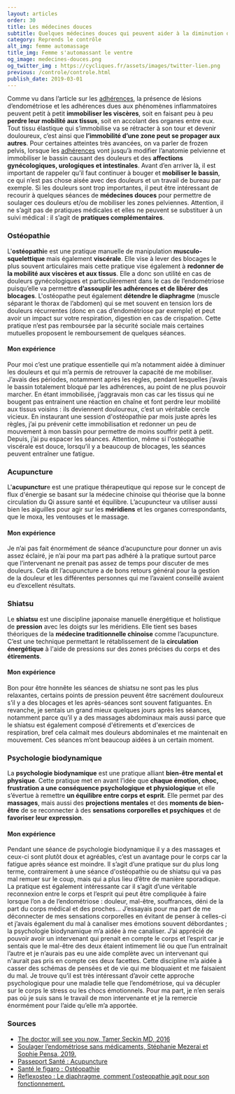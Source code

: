 ```yaml
---
layout: articles
order: 30
title: Les médecines douces
subtitle: Quelques médecines douces qui peuvent aider à la diminution des douleurs en cas d'endométriose.
category: Reprends le contrôle
alt_img: femme automassage
title_img: Femme s'automassant le ventre
og_image: medecines-douces.png
og_twitter_img : https://cycliques.fr/assets/images/twitter-lien.png
previous: /controle/controle.html
publish_date: 2019-03-01
---
```


Comme vu dans l’article sur les [adhérences](/savoir/adherences.html), la présence de lésions d’endométriose et les adhérences dues aux phénomènes inflammatoires peuvent petit à petit **immobiliser les viscères**, soit en faisant peu à peu **perdre leur mobilité aux tissus**, soit en accolant des organes entre eux. Tout tissu élastique qui s’immobilise va se rétracter à son tour et devenir douloureux, c’est ainsi que **l’immobilité d’une zone peut se propager aux autres**.
Pour certaines atteintes très avancées, on va parler de frozen pelvis, lorsque les [adhérences](/savoir/adherences.html) vont jusqu’à modifier l’anatomie pelvienne et immobiliser le bassin causant des douleurs et des **affections gynécologiques, urologiques et intestinales**.
Avant d’en arriver là, il est important de rappeler qu’il faut continuer à bouger et **mobiliser le bassin**, ce qui n’est pas chose aisée avec des douleurs et un travail de bureau par exemple. Si les douleurs sont trop importantes, il peut être intéressant de recourir à quelques séances de **médecines douces** pour permettre de soulager ces douleurs et/ou de mobiliser les zones pelviennes. Attention, il ne s’agit pas de pratiques médicales et elles ne peuvent se substituer à un suivi médical : il s’agit de **pratiques complémentaires**.

### Ostéopathie
L'**ostéopathi**e est une pratique manuelle de manipulation **musculo-squelettique** mais également **viscérale**. Elle vise à lever des blocages le plus souvent articulaires mais cette pratique vise également à **redonner de la mobilité aux viscères et aux tissus**. Elle a donc son utilité en cas de douleurs gynécologiques et particulièrement dans le cas de l’endométriose puisqu’elle va permettre **d’assouplir les adhérences et de libérer des blocages**. L'ostéopathe peut également **détendre le diaphragme** (muscle séparant le thorax de l’abdomen) qui se met souvent en tension lors de douleurs récurrentes (donc en cas d’endométriose par exemple) et peut avoir un impact sur votre respiration, digestion en cas de crispation.
Cette pratique n’est pas remboursée par la sécurité sociale mais certaines mutuelles proposent le remboursement de quelques séances.
#### Mon expérience
Pour moi c’est une pratique essentielle qui m’a notamment aidée à diminuer les douleurs et qui m’a permis de retrouver la capacité de me mobiliser. J’avais des périodes, notamment après les règles, pendant lesquelles j’avais le bassin totalement bloqué par les adhérences, au point de ne plus pouvoir marcher. En étant immobilisée, j’aggravais mon cas car les tissus qui ne bougent pas entrainent une réaction en chaîne et font perdre leur mobilité aux tissus voisins : ils deviennent douloureux, c’est un véritable cercle vicieux. En instaurant une session d'ostéopathie par mois juste après les règles, j’ai pu prévenir cette immobilisation et redonner un peu de mouvement à mon bassin pour permettre de moins souffrir petit à petit. Depuis, j’ai pu espacer les séances. Attention, même si l'ostéopathie viscérale est douce, lorsqu’il y a beaucoup de blocages, les séances peuvent entraîner une fatigue.
### Acupuncture
L'**acupunctur**e est une pratique thérapeutique qui repose sur le concept de flux d'énergie se basant sur la médecine chinoise qui théorise que la bonne circulation du Qi assure santé et équilibre. L’acupuncteur va utiliser aussi bien les aiguilles pour agir sur les **méridiens** et les organes correspondants, que le moxa, les ventouses et le massage.
#### Mon expérience
Je n’ai pas fait énormément de séance d’acupuncture pour donner un avis assez éclairé, je n’ai pour ma part pas adhéré à la pratique surtout parce que l’intervenant ne prenait pas assez de temps pour discuter de mes douleurs. Cela dit l’acupuncture a de bons retours général pour la gestion de la douleur et les différentes personnes qui me l’avaient conseillé avaient eu d’excellent résultats.
### Shiatsu
Le **shiatsu** est une discipline japonaise manuelle énergétique et holistique de **pression** avec les doigts sur les méridiens. Elle tient ses bases théoriques de la **médecine traditionnelle chinoise** comme l’acupuncture. C’est une technique permettant le rétablissement de la **circulation énergétique** à l'aide de pressions sur des zones précises du corps et des **étirements**.
#### Mon expérience
Bon pour être honnête les séances de shiatsu ne sont pas les plus relaxantes, certains points de pression peuvent être sacrément douloureux s’il y a des blocages et les après-séances sont souvent fatiguantes. En revanche, je sentais un grand mieux quelques jours après les séances, notamment parce qu’il y a des massages abdominaux mais aussi parce que le shiatsu est également composé d'étirements et d'exercices de respiration, bref cela calmait mes douleurs abdominales et me maintenait en mouvement. Ces séances m’ont beaucoup aidées à un certain moment.
### Psychologie biodynamique
La **psychologie biodynamique** est une pratique alliant **bien-être mental et physique**. Cette pratique met en avant l’idée que **chaque émotion, choc, frustration a une conséquence psychologique et physiologique** et elle s’évertue à remettre **un équilibre entre corps et esprit**. Elle permet par des **massages**, mais aussi des **projections mentales** et des **moments de bien-être** de se reconnecter à des **sensations corporelles et psychiques** et de **favoriser leur expression**.
#### Mon expérience
Pendant une séance de psychologie biodynamique il y a des massages et ceux-ci sont plutôt doux et agréables, c’est un avantage pour le corps car la fatigue après séance est moindre. Il s’agit d’une pratique sur du plus long terme, contrairement à une séance d'ostéopathie ou de shiatsu qui va pas mal remuer sur le coup, mais qui a plus lieu d’être de manière sporadique. La pratique est également intéressante car il s’agit d’une véritable reconnexion entre le corps et l’esprit qui peut être compliquée à faire lorsque l’on a de l’endométriose : douleur, mal-être, souffrances, déni de la part du corps médical et des proches... J’essayais pour ma part de me déconnecter de mes sensations corporelles en évitant de penser à celles-ci et j’avais également du mal à canaliser mes émotions souvent débordantes&nbsp;; la psychologie biodynamique m’a aidée à me canaliser.
J’ai apprécié de pouvoir avoir un intervenant qui prenait en compte le corps et l’esprit car je sentais que le mal-être des deux étaient intimement lié ou que l’un entraînait l’autre et je n’aurais pas eu une aide complète avec un intervenant qui n'aurait pas pris en compte ces deux facettes. Cette discipline m’a aidée à casser des schémas de pensées et de vie qui me bloquaient et me faisaient du mal. Je trouve qu’il est très intéressant d’avoir cette approche psychologique pour une maladie telle que l’endométriose, qui va décupler sur le corps le stress ou les chocs émotionnels. Pour ma part, je n’en serais pas où je suis sans le travail de mon intervenante et je la remercie énormément pour l’aide qu’elle m’a apportée.
### Sources
  * [The doctor will see you now, Tamer Seckin MD, 2016](/savoir/bibliographie/doctor-will-see-you-now.html)
  * [Soulager l’endométriose sans médicaments, Stéphanie Mezerai et Sophie Pensa, 2019.](/savoir/bibliographie/soulager-endometriose-sans-medicaments.html)
  * <a href="https://www.passeportsante.net/fr/Therapies/Guide/Fiche.aspx?doc=acupuncture_th">Passeport Santé : Acupuncture</a>
  * <a href="https://sante.lefigaro.fr/sante/specialite/osteopathie/quest-ce-que-cest">Santé le figaro : Ostéopathie</a>
  * <a href="https://www.reflexosteo.com/actualites/le-diaphragme-comment-l-osteopathie-agit-pour-son-fonctionnement-206">Reflexosteo : Le diaphragme, comment l'osteopathie agit pour son fonctionnement.</a>